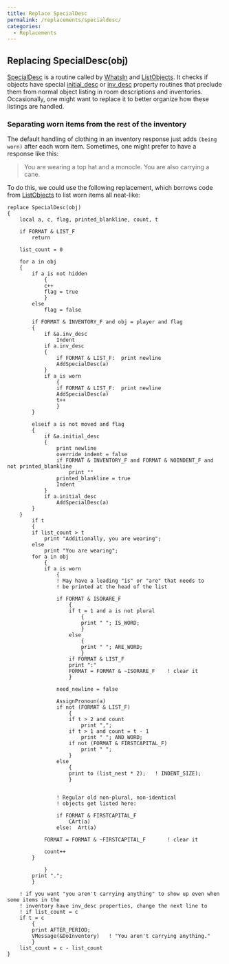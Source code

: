 ```yaml
---
title: Replace SpecialDesc
permalink: /replacements/specialdesc/
categories: 
  - Replacements
---
```


## Replacing SpecialDesc(obj)

[SpecialDesc](routines/specialdesc/) is a routine called by
[WhatsIn](routines/whatsin/) and [ListObjects](routines/listobjects/).
It checks if objects have special
[initial_desc](properties/descriptions/) or
[inv_desc](properties/inv_desc/) property routines that preclude them
from normal object listing in room descriptions and inventories.
Occasionally, one might want to replace it to better organize how these
listings are handled.

### Separating worn items from the rest of the inventory

The default handling of clothing in an inventory response just adds
`(being worn)` after each worn item. Sometimes, one might prefer to have
a response like this:

>You are wearing a top hat and a monocle. You are also carrying a cane.

To do this, we could use the following replacement, which borrows code
from [ListObjects](routines/listobjects/) to list worn items all neat-like:

    replace SpecialDesc(obj)
    {
        local a, c, flag, printed_blankline, count, t

        if FORMAT & LIST_F
            return

        list_count = 0

        for a in obj
        {
            if a is not hidden
                {
                c++
                flag = true
                }
            else
                flag = false

            if FORMAT & INVENTORY_F and obj = player and flag
            {
                if &a.inv_desc
                    Indent
                if a.inv_desc
                {
                    if FORMAT & LIST_F:  print newline
                    AddSpecialDesc(a)
                }
                if a is worn
                    {
                    if FORMAT & LIST_F:  print newline
                    AddSpecialDesc(a)
                    t++
                    }
            }

            elseif a is not moved and flag
            {
                if &a.initial_desc
                {
                    print newline
                    override_indent = false
                    if FORMAT & INVENTORY_F and FORMAT & NOINDENT_F and not printed_blankline
                        print ""
                    printed_blankline = true
                    Indent
                }
                if a.initial_desc
                    AddSpecialDesc(a)
            }
        }
            if t
            {
            if list_count > t
                print "Additionally, you are wearing";
            else
                print "You are wearing";
            for a in obj
                {
                if a is worn
                    {
                    ! May have a leading "is" or "are" that needs to
                    ! be printed at the head of the list

                    if FORMAT & ISORARE_F
                        {
                        if t = 1 and a is not plural
                            {
                            print " "; IS_WORD;
                            }
                        else
                            {
                            print " "; ARE_WORD;
                            }
                        if FORMAT & LIST_F
                        print ":"
                        FORMAT = FORMAT & ~ISORARE_F    ! clear it
                        }

                    need_newline = false

                    AssignPronoun(a)
                    if not (FORMAT & LIST_F)
                        {
                        if t > 2 and count
                            print ",";
                        if t > 1 and count = t - 1
                            print " "; AND_WORD;
                        if not (FORMAT & FIRSTCAPITAL_F)
                            print " ";
                        }
                    else
                        {
                        print to (list_nest * 2);   ! INDENT_SIZE);
                        }


                    ! Regular old non-plural, non-identical
                    ! objects get listed here:

                    if FORMAT & FIRSTCAPITAL_F
                        CArt(a)
                    else:  Art(a)

                FORMAT = FORMAT & ~FIRSTCAPITAL_F       ! clear it

                count++
            }

                }
            print ".";
            }

        ! if you want "you aren't carrying anything" to show up even when some items in the
        ! inventory have inv_desc properties, change the next line to
        ! if list_count = c
        if t = c
            {
            print AFTER_PERIOD;
            VMessage(&DoInventory)   ! "You aren't carrying anything."
            }
        list_count = c - list_count
    }
